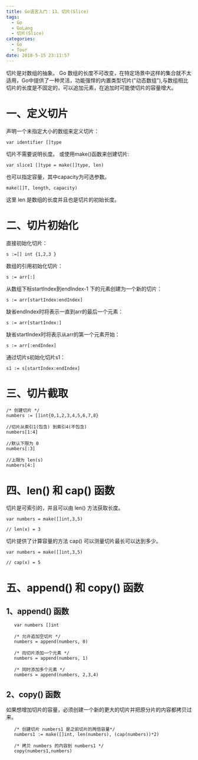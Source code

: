 ```yaml
---
title: Go语言入门：13、切片(Slice)
tags:
  - Go
  - GoLang
  - 切片(Slice)
categories:
  - Go
  - Tour
date: 2018-5-15 23:11:57
---
```


切片是对数组的抽象。
Go 数组的长度不可改变，在特定场景中这样的集合就不太适用，Go中提供了一种灵活，功能强悍的内置类型切片("动态数组"),与数组相比切片的长度是不固定的，可以追加元素，在追加时可能使切片的容量增大。
# 一、定义切片
声明一个未指定大小的数组来定义切片：
```
var identifier []type
```
切片不需要说明长度。
或使用make()函数来创建切片:
```
var slice1 []type = make([]type, len)
```
也可以指定容量，其中capacity为可选参数。
```
make([]T, length, capacity)
```
这里 len 是数组的长度并且也是切片的初始长度。

# 二、切片初始化
直接初始化切片：
```
s :=[] int {1,2,3 } 
```

数组的引用初始化切片：
```
s := arr[:] 
```

从数组下标startIndex到endIndex-1 下的元素创建为一个新的切片：
```
s := arr[startIndex:endIndex] 
```

缺省endIndex时将表示一直到arr的最后一个元素：
```
s := arr[startIndex:] 
```

缺省startIndex时将表示从arr的第一个元素开始：
```
s := arr[:endIndex] 
```

通过切片s初始化切片s1：
```
s1 := s[startIndex:endIndex] 
```

# 三、切片截取
```
/* 创建切片 */
numbers := []int{0,1,2,3,4,5,6,7,8}

//切片从索引1(包含) 到索引4(不包含)
numbers[1:4]

//默认下限为 0
numbers[:3]

//上限为 len(s)
numbers[4:]
```

# 四、len() 和 cap() 函数
切片是可索引的，并且可以由 len() 方法获取长度。
```
var numbers = make([]int,3,5)

// len(x) = 3
```

切片提供了计算容量的方法 cap() 可以测量切片最长可以达到多少。
```
var numbers = make([]int,3,5)

// cap(x) = 5
```

# 五、append() 和 copy() 函数
## 1、append() 函数
```
   var numbers []int

   /* 允许追加空切片 */
   numbers = append(numbers, 0)

   /* 向切片添加一个元素 */
   numbers = append(numbers, 1)

   /* 同时添加多个元素 */
   numbers = append(numbers, 2,3,4)
```

## 2、copy() 函数
如果想增加切片的容量，必须创建一个新的更大的切片并把原分片的内容都拷贝过来。
```
   /* 创建切片 numbers1 是之前切片的两倍容量*/
   numbers1 := make([]int, len(numbers), (cap(numbers))*2)

   /* 拷贝 numbers 的内容到 numbers1 */
   copy(numbers1,numbers)
```